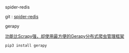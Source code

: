 spider-redis

git : [spider-redis](https://github.com/rmax/scrapy-redis)



gerapy

[功能比Scrapy强，却使用最方便的Gerapy分布式爬虫管理框架](http://m.sohu.com/a/217967505_609569)

```
pip3 install gerapy
```




